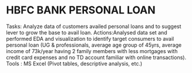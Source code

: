# HBFC BANK PERSONAL LOAN
Tasks: Analyze data of customers availed personal loans and to suggest lever to grow the base to avail loan.
Actions:Analysed data set and performed EDA and visualization to identify target consumers to avail personal loan (UG & professionals, average age group of 45yrs, average income of 73k/year having 2 family members with less mortgages with credit card expenses and no TD account familiar with online transactions).
Tools : MS Excel (Pivot tables, descriptive analysis, etc.)
